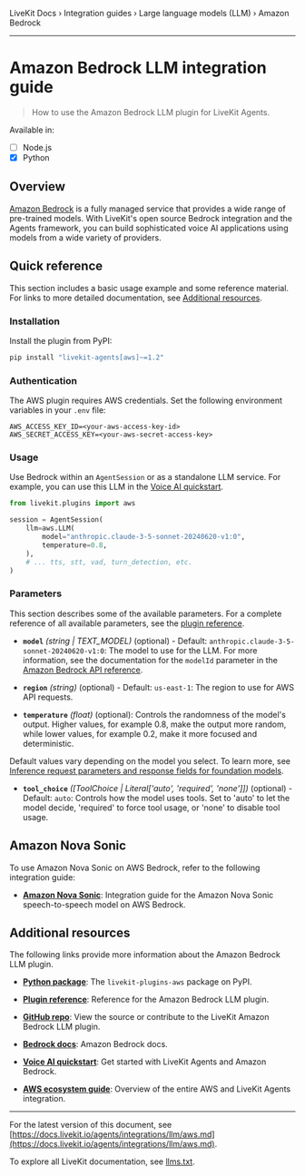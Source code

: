 LiveKit Docs › Integration guides › Large language models (LLM) › Amazon Bedrock

---

# Amazon Bedrock LLM integration guide

> How to use the Amazon Bedrock LLM plugin for LiveKit Agents.

Available in:
- [ ] Node.js
- [x] Python

## Overview

[Amazon Bedrock](https://docs.aws.amazon.com/bedrock/latest/userguide/what-is-bedrock.html) is a fully managed service that provides a wide range of pre-trained models. With LiveKit's open source Bedrock integration and the Agents framework, you can build sophisticated voice AI applications using models from a wide variety of providers.

## Quick reference

This section includes a basic usage example and some reference material. For links to more detailed documentation, see [Additional resources](#additional-resources).

### Installation

Install the plugin from PyPI:

```bash
pip install "livekit-agents[aws]~=1.2"

```

### Authentication

The AWS plugin requires AWS credentials. Set the following environment variables in your `.env` file:

```shell
AWS_ACCESS_KEY_ID=<your-aws-access-key-id>
AWS_SECRET_ACCESS_KEY=<your-aws-secret-access-key>

```

### Usage

Use Bedrock within an `AgentSession` or as a standalone LLM service. For example, you can use this LLM in the [Voice AI quickstart](https://docs.livekit.io/agents/start/voice-ai.md).

```python
from livekit.plugins import aws

session = AgentSession(
    llm=aws.LLM(
        model="anthropic.claude-3-5-sonnet-20240620-v1:0",
        temperature=0.8,
    ),
    # ... tts, stt, vad, turn_detection, etc.
)

```

### Parameters

This section describes some of the available parameters. For a complete reference of all available parameters, see the [plugin reference](https://docs.livekit.io/reference/python/v1/livekit/plugins/aws/index.html.md#livekit.plugins.aws.LLM).

- **`model`** _(string | TEXT_MODEL)_ (optional) - Default: `anthropic.claude-3-5-sonnet-20240620-v1:0`: The model to use for the LLM. For more information, see the documentation for the `modelId` parameter in the [Amazon Bedrock API reference](https://boto3.amazonaws.com/v1/documentation/api/latest/reference/services/bedrock-runtime/client/converse_stream.html).

- **`region`** _(string)_ (optional) - Default: `us-east-1`: The region to use for AWS API requests.

- **`temperature`** _(float)_ (optional): Controls the randomness of the model's output. Higher values, for example 0.8, make the output more random, while lower values, for example 0.2, make it more focused and deterministic.

Default values vary depending on the model you select. To learn more, see [Inference request parameters and response fields for foundation models](https://docs.aws.amazon.com/bedrock/latest/userguide/model-parameters.html).

- **`tool_choice`** _([ToolChoice | Literal['auto', 'required', 'none']])_ (optional) - Default: `auto`: Controls how the model uses tools. Set to 'auto' to let the model decide, 'required' to force tool usage, or 'none' to disable tool usage.

## Amazon Nova Sonic

To use Amazon Nova Sonic on AWS Bedrock, refer to the following integration guide:

- **[Amazon Nova Sonic](https://docs.livekit.io/agents/integrations/realtime/nova-sonic.md)**: Integration guide for the Amazon Nova Sonic speech-to-speech model on AWS Bedrock.

## Additional resources

The following links provide more information about the Amazon Bedrock LLM plugin.

- **[Python package](https://pypi.org/project/livekit-plugins-aws/)**: The `livekit-plugins-aws` package on PyPI.

- **[Plugin reference](https://docs.livekit.io/reference/python/v1/livekit/plugins/aws/index.html.md#livekit.plugins.aws.LLM)**: Reference for the Amazon Bedrock LLM plugin.

- **[GitHub repo](https://github.com/livekit/agents/tree/main/livekit-plugins/livekit-plugins-aws)**: View the source or contribute to the LiveKit Amazon Bedrock LLM plugin.

- **[Bedrock docs](https://docs.aws.amazon.com/bedrock/latest/userguide/what-is-bedrock.html)**: Amazon Bedrock docs.

- **[Voice AI quickstart](https://docs.livekit.io/agents/start/voice-ai.md)**: Get started with LiveKit Agents and Amazon Bedrock.

- **[AWS ecosystem guide](https://docs.livekit.io/agents/integrations/aws.md)**: Overview of the entire AWS and LiveKit Agents integration.

---


For the latest version of this document, see [https://docs.livekit.io/agents/integrations/llm/aws.md](https://docs.livekit.io/agents/integrations/llm/aws.md).

To explore all LiveKit documentation, see [llms.txt](https://docs.livekit.io/llms.txt).